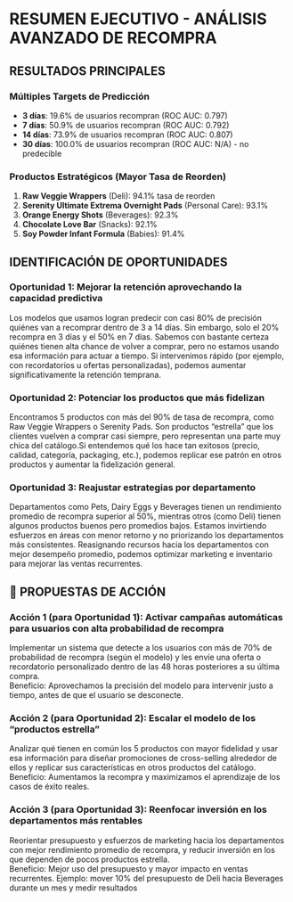 # RESUMEN EJECUTIVO - ANÁLISIS AVANZADO DE RECOMPRA

## **RESULTADOS PRINCIPALES**

### **Múltiples Targets de Predicción**
- **3 días**: 19.6% de usuarios recompran (ROC AUC: 0.797) 
- **7 días**: 50.9% de usuarios recompran (ROC AUC: 0.792) 
- **14 días**: 73.9% de usuarios recompran (ROC AUC: 0.807) 
- **30 días**: 100.0% de usuarios recompran (ROC AUC: N/A) - no predecible

### **Productos Estratégicos (Mayor Tasa de Reorden)**
1. **Raw Veggie Wrappers** (Deli): 94.1% tasa de reorden
2. **Serenity Ultimate Extrema Overnight Pads** (Personal Care): 93.1%
3. **Orange Energy Shots** (Beverages): 92.3%
4. **Chocolate Love Bar** (Snacks): 92.1%
5. **Soy Powder Infant Formula** (Babies): 91.4%



## **IDENTIFICACIÓN DE OPORTUNIDADES**

### **Oportunidad 1: Mejorar la retención aprovechando la capacidad predictiva**
Los modelos que usamos logran predecir con casi 80% de precisión quiénes van a recomprar dentro de 3 a 14 días.
Sin embargo, solo el 20% recompra en 3 días y el 50% en 7 días. Sabemos con bastante certeza quiénes tienen alta chance de volver a comprar, pero no estamos usando esa información para actuar a tiempo. Si intervenimos rápido (por ejemplo, con recordatorios u ofertas personalizadas), podemos aumentar significativamente la retención temprana.  

### **Oportunidad 2: Potenciar los productos que más fidelizan**
Encontramos 5 productos con más del 90% de tasa de recompra, como Raw Veggie Wrappers o Serenity Pads. Son productos “estrella” que los clientes vuelven a comprar casi siempre, pero representan una parte muy chica del catálogo.Si entendemos qué los hace tan exitosos (precio, calidad, categoría, packaging, etc.), podemos replicar ese patrón en otros productos y aumentar la fidelización general.  

### **Oportunidad 3: Reajustar estrategias por departamento**
Departamentos como Pets, Dairy Eggs y Beverages tienen un rendimiento promedio de recompra superior al 50%, mientras otros (como Deli) tienen algunos productos buenos pero promedios bajos. Estamos invirtiendo esfuerzos en áreas con menor retorno y no priorizando los departamentos más consistentes. Reasignando recursos hacia los departamentos con mejor desempeño promedio, podemos optimizar marketing e inventario para mejorar las ventas recurrentes.  


## 🚀 **PROPUESTAS DE ACCIÓN**

### **Acción 1 (para Oportunidad 1): Activar campañas automáticas para usuarios con alta probabilidad de recompra**
Implementar un sistema que detecte a los usuarios con más de 70% de probabilidad de recompra (según el modelo) y les envíe una oferta o recordatorio personalizado dentro de las 48 horas posteriores a su última compra.  
Beneficio: Aprovechamos la precisión del modelo para intervenir justo a tiempo, antes de que el usuario se desconecte.  

### **Acción 2 (para Oportunidad 2): Escalar el modelo de los “productos estrella”**
Analizar qué tienen en común los 5 productos con mayor fidelidad y usar esa información para diseñar promociones de cross-selling alrededor de ellos y replicar sus características en otros productos del catálogo.  
Beneficio: Aumentamos la recompra y maximizamos el aprendizaje de los casos de éxito reales.  

### **Acción 3 (para Oportunidad 3): Reenfocar inversión en los departamentos más rentables**
Reorientar presupuesto y esfuerzos de marketing hacia los departamentos con mejor rendimiento promedio de recompra, y reducir inversión en los que dependen de pocos productos estrella.    
Beneficio: Mejor uso del presupuesto y mayor impacto en ventas recurrentes. Ejemplo: mover 10% del presupuesto de Deli hacia Beverages durante un mes y medir resultados  
